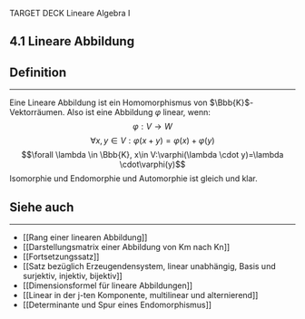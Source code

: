 TARGET DECK
Lineare Algebra I

4.1 Lineare Abbildung
--
## Definition
***
Eine Lineare Abbildung ist ein Homomorphismus von $\Bbb{K}$-Vektorräumen. Also ist eine Abbildung $\varphi$ linear, wenn:
$$\varphi: V \rightarrow W$$
$$\forall x,y\in V:\varphi(x+y)=\varphi(x)+\varphi(y)$$
$$\forall \lambda \in \Bbb{K}, x\in V:\varphi(\lambda \cdot y)=\lambda \cdot\varphi(y)$$
Isomorphie und Endomorphie und Automorphie ist gleich und klar.
## Siehe auch
***
* [[Rang einer linearen Abbildung]]
* [[Darstellungsmatrix einer Abbildung von Km nach Kn]]
* [[Fortsetzungssatz]]
* [[Satz bezüglich Erzeugendensystem, linear unabhängig, Basis und surjektiv, injektiv, bijektiv]]
* [[Dimensionsformel für lineare Abbildungen]]
* [[Linear in der j-ten Komponente, multilinear und alternierend]]
* [[Determinante und Spur eines Endomorphismus]]
<!--ID: 1709288319852-->
